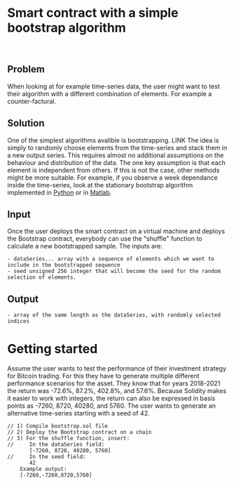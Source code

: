 # Smart contract with a simple bootstrap algorithm 
</br>

## Problem
When looking at for example time-series data, the user might want to test their algorithm with a different combination of elements. For example a counter-factural.

## Solution
One of the simplest algorithms avalible is bootstrapping.  LINK The idea is simply to randomly choose elements from the time-series and stack them in a new output series. This requires almost no additional assumptions on the behaviour and distribution of the data. The one key assumption is that each element is independent from others. If this is not the case, other methods might be more suitable. For example, if you observe a week dependance inside the time-series, look at the stationary bootstrap algorithm implemented in [Python] or in [Matlab].

 [Python]:github.com/qnity/insurance_python/tree/main/stationary-bootstrap
 [Matlab]:github.com/qnity/insurance_matlab/tree/main/stationary-bootstrap


## Input
Once the user deploys the smart contract on a virtual machine and deploys the Bootstrap contract, everybody can use the "shuffle" function to calculate a new bootstrapped sample. The inputs are:

    - dataSeries... array with a sequence of elements which we want to include in the bootstrapped sequence
    - seed unsigned 256 integer that will become the seed for the random selection of elements.

## Output
    - array of the same length as the dataSeries, with randomly selected indices

# Getting started
Assume the user wants to test the performance of their investment strategy for Bitcoin trading. For this they have to generate multiple different performance scenarios for the asset. They know that for years 2018-2021 the return was -72.6%, 87.2%, 402.8%, and 57.6%. Because Solidity makes it easier to work with integers, the return can also be expressed in basis points as -7260, 8720, 40280, and 5760. The user wants to generate an alternative time-series starting with a seed of 42. 

``` solidity
// 1) Compile bootstrap.sol file
// 2) Deploy the Bootstrap contract on a chain
// 3) For the shuffle function, insert: 
//     In the dataSeries field:
       [-7260, 8720, 40280, 5760]
//     In the seed field:
       42
    Example output:
    [-7260,-7260,8720,5760]
```
